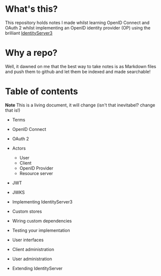 # What's this?

This repository holds notes I made whilst learning OpenID Connect and OAuth 2 whilst implementing an OpenID identity provider (OP) using the brilliant [IdentityServer3](https://github.com/IdentityServer/IdentityServer3)  

# Why a repo?
Well, it dawned on me that the best way to take notes is as Markdown files and push them to github and let them be indexed and made searchable!

# Table of contents

**Note** This is a living document, it will change (isn't that inevitabel? change that is!)

- Terms
 - OpenID Connect
 - OAuth 2
 - Actors
    - User
    - Client
    - OpenID Provider
    - Resource server
 - JWT
 - JWKS

- Implementing IdentityServer3
 - Custom stores
 - Wiring custom dependencies
 - Testing your implementation

- User interfaces
 - Client administration
 - User administration
 
- Extending IdentityServer
